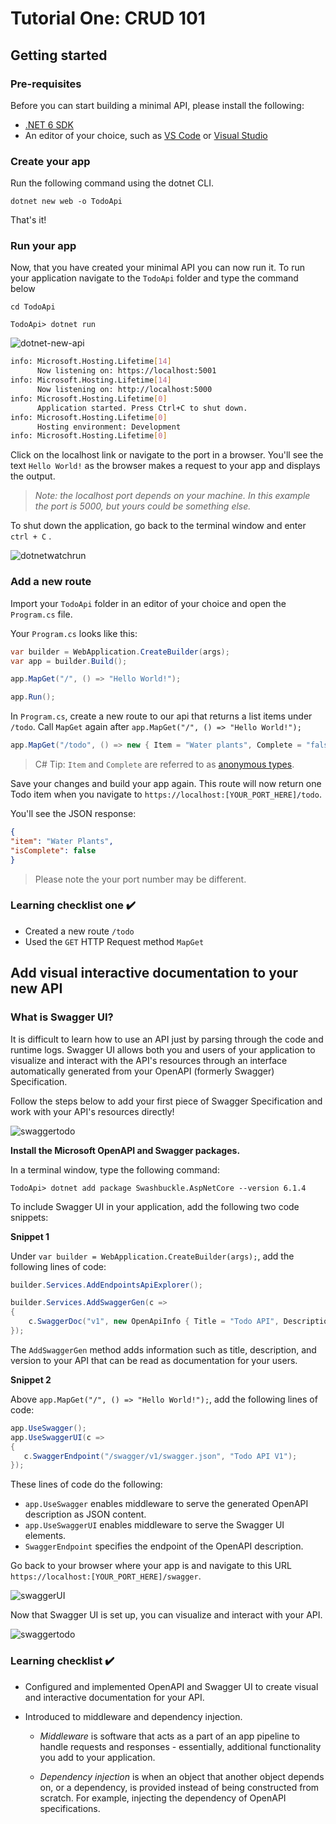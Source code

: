 # Tutorial One: CRUD 101

## Getting started

### Pre-requisites

Before you can start building a minimal API, please install the following:

- [.NET 6 SDK](https://dotnet.microsoft.com/download/dotnet/6.0)
- An editor of your choice, such as [VS Code](https://code.visualstudio.com/) or [Visual Studio](https://visualstudio.microsoft.com/)

### Create your app

Run the following command using the dotnet CLI.

`dotnet new web -o TodoApi`

That's it!

### Run your app

Now, that you have created your minimal API you can now run it. To run your application navigate to the `TodoApi` folder and type the command below

 `cd TodoApi`

 `TodoApi> dotnet run`

![dotnet-new-api](https://user-images.githubusercontent.com/2546640/125850290-968b36c6-db5c-4dec-982b-496bc6d63aa4.gif)

``` bash
info: Microsoft.Hosting.Lifetime[14]
      Now listening on: https://localhost:5001
info: Microsoft.Hosting.Lifetime[14]
      Now listening on: http://localhost:5000
info: Microsoft.Hosting.Lifetime[0]
      Application started. Press Ctrl+C to shut down.
info: Microsoft.Hosting.Lifetime[0]
      Hosting environment: Development
info: Microsoft.Hosting.Lifetime[0]
```

Click on the localhost link or navigate to the port in a browser. You'll see the text `Hello World!` as the browser makes a request to your app and displays the output.

> *Note: the localhost port depends on your machine. In this example the port is 5000, but yours could be something else.*

To shut down the application, go back to the terminal window and enter `ctrl + C` .

![dotnetwatchrun](https://user-images.githubusercontent.com/2546640/125180054-9f27f380-e1c3-11eb-8769-4ddfbe358668.gif)

### Add a new route

Import your `TodoApi` folder in an editor of your choice and open the `Program.cs` file.

Your `Program.cs` looks like this:

```cs
var builder = WebApplication.CreateBuilder(args);
var app = builder.Build();

app.MapGet("/", () => "Hello World!");

app.Run();
```

In `Program.cs`, create a new route to our api that returns a list items under `/todo`. Call `MapGet` again after `app.MapGet("/", () => "Hello World!");`

```cs
app.MapGet("/todo", () => new { Item = "Water plants", Complete = "false" });
```

> C# Tip: `Item` and `Complete` are referred to as [anonymous types](https://docs.microsoft.com/dotnet/csharp/fundamentals/types/anonymous-types).

Save your changes and build your app again. This route will now return one Todo item when you navigate to
`https://localhost:[YOUR_PORT_HERE]/todo`.

You'll see the JSON response:

``` json
{
"item": "Water Plants",
"isComplete": false
}
```

> Please note the your port number may be different.

### Learning checklist one ✔️

- Created a new route `/todo`
- Used the `GET` HTTP Request method `MapGet`

## Add visual interactive documentation to your new API

### What is Swagger UI?

It is difficult to learn how to use an API just by parsing through the code and runtime logs. Swagger UI allows both you and users of your application to visualize and interact with the API's resources through an interface automatically generated from your OpenAPI (formerly Swagger) Specification.

Follow the steps below to add your first piece of Swagger Specification and work with your API's resources directly!

![swaggertodo](https://user-images.githubusercontent.com/2546640/125180523-0005fa80-e1c9-11eb-885c-46b7bbb9fef3.gif)

 **Install the Microsoft OpenAPI and Swagger packages.**

In a terminal window, type the following command:

```console
TodoApi> dotnet add package Swashbuckle.AspNetCore --version 6.1.4
```

To include Swagger UI in your application, add the following two code snippets:

**Snippet 1**

Under `var builder = WebApplication.CreateBuilder(args);`, add the following lines of code:

```cs
builder.Services.AddEndpointsApiExplorer();

builder.Services.AddSwaggerGen(c =>
{
    c.SwaggerDoc("v1", new OpenApiInfo { Title = "Todo API", Description = "Keep track of your tasks", Version = "v1" });
});
```

The `AddSwaggerGen` method adds information such as title, description, and version to your API that can be read as documentation for your users.

**Snippet 2**

Above `app.MapGet("/", () => "Hello World!");`, add the following lines of code:

``` cs
app.UseSwagger();
app.UseSwaggerUI(c =>
{
   c.SwaggerEndpoint("/swagger/v1/swagger.json", "Todo API V1");
});
```

These lines of code do the following:

- `app.UseSwagger` enables middleware to serve the generated OpenAPI description as JSON content.
- `app.UseSwaggerUI` enables middleware to serve the Swagger UI elements.
- `SwaggerEndpoint` specifies the endpoint of the OpenAPI description.

Go back to your browser where your app is and navigate to this URL `https://localhost:[YOUR_PORT_HERE]/swagger`.

![swaggerUI](https://user-images.githubusercontent.com/2546640/125180553-49eee080-e1c9-11eb-99f5-0b093210f13a.png)

Now that Swagger UI is set up, you can visualize and interact with your API.

![swaggertodo](https://user-images.githubusercontent.com/2546640/125180523-0005fa80-e1c9-11eb-885c-46b7bbb9fef3.gif)

### Learning checklist ✔️

- Configured and implemented OpenAPI and Swagger UI to create visual and interactive documentation for your API.
- Introduced to middleware and dependency injection.

  - _Middleware_ is software that acts as a part of an app pipeline to handle requests and responses - essentially, additional functionality you add to your application. 
      
  - _Dependency injection_ is when an object that another object depends on, or a dependency, is provided instead of being constructed from scratch. For example, injecting the dependency of OpenAPI specifications.  
